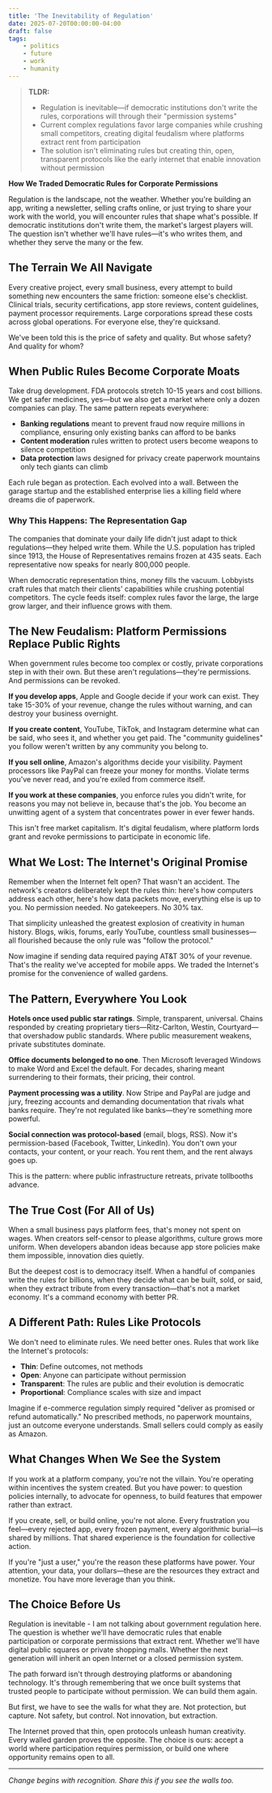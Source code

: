 ```yaml
---
title: 'The Inevitability of Regulation'
date: 2025-07-20T00:00:00-04:00
draft: false
tags:
    - politics
    - future
    - work
    - humanity
---
```


> **TLDR:**
> - Regulation is inevitable—if democratic institutions don't write the rules, corporations will through their "permission systems"
> - Current complex regulations favor large companies while crushing small competitors, creating digital feudalism where platforms extract rent from participation
> - The solution isn't eliminating rules but creating thin, open, transparent protocols like the early internet that enable innovation without permission

**How We Traded Democratic Rules for Corporate Permissions**

Regulation is the landscape, not the weather. Whether you're building an app, writing a newsletter, selling crafts online, or just trying to share your work with the world, you will encounter rules that shape what's possible. If democratic institutions don't write them, the market's largest players will. The question isn't whether we'll have rules—it's who writes them, and whether they serve the many or the few.

## The Terrain We All Navigate

Every creative project, every small business, every attempt to build something new encounters the same friction: someone else's checklist. Clinical trials, security certifications, app store reviews, content guidelines, payment processor requirements. Large corporations spread these costs across global operations. For everyone else, they're quicksand.

We've been told this is the price of safety and quality. But whose safety? And quality for whom?

## When Public Rules Become Corporate Moats

Take drug development. FDA protocols stretch 10-15 years and cost billions. We get safer medicines, yes—but we also get a market where only a dozen companies can play. The same pattern repeats everywhere:

- **Banking regulations** meant to prevent fraud now require millions in compliance, ensuring only existing banks can afford to be banks
- **Content moderation** rules written to protect users become weapons to silence competition
- **Data protection** laws designed for privacy create paperwork mountains only tech giants can climb

Each rule began as protection. Each evolved into a wall. Between the garage startup and the established enterprise lies a killing field where dreams die of paperwork.

### Why This Happens: The Representation Gap

The companies that dominate your daily life didn't just adapt to thick regulations—they helped write them. While the U.S. population has tripled since 1913, the House of Representatives remains frozen at 435 seats. Each representative now speaks for nearly 800,000 people. 

When democratic representation thins, money fills the vacuum. Lobbyists craft rules that match their clients' capabilities while crushing potential competitors. The cycle feeds itself: complex rules favor the large, the large grow larger, and their influence grows with them.

## The New Feudalism: Platform Permissions Replace Public Rights

When government rules become too complex or costly, private corporations step in with their own. But these aren't regulations—they're permissions. And permissions can be revoked.

**If you develop apps**, Apple and Google decide if your work can exist. They take 15-30% of your revenue, change the rules without warning, and can destroy your business overnight.

**If you create content**, YouTube, TikTok, and Instagram determine what can be said, who sees it, and whether you get paid. The "community guidelines" you follow weren't written by any community you belong to.

**If you sell online**, Amazon's algorithms decide your visibility. Payment processors like PayPal can freeze your money for months. Violate terms you've never read, and you're exiled from commerce itself.

**If you work at these companies**, you enforce rules you didn't write, for reasons you may not believe in, because that's the job. You become an unwitting agent of a system that concentrates power in ever fewer hands.

This isn't free market capitalism. It's digital feudalism, where platform lords grant and revoke permissions to participate in economic life.

## What We Lost: The Internet's Original Promise

Remember when the Internet felt open? That wasn't an accident. The network's creators deliberately kept the rules thin: here's how computers address each other, here's how data packets move, everything else is up to you. No permission needed. No gatekeepers. No 30% tax.

That simplicity unleashed the greatest explosion of creativity in human history. Blogs, wikis, forums, early YouTube, countless small businesses—all flourished because the only rule was "follow the protocol."

Now imagine if sending data required paying AT&T 30% of your revenue. That's the reality we've accepted for mobile apps. We traded the Internet's promise for the convenience of walled gardens.

## The Pattern, Everywhere You Look

**Hotels once used public star ratings**. Simple, transparent, universal. Chains responded by creating proprietary tiers—Ritz-Carlton, Westin, Courtyard—that overshadow public standards. Where public measurement weakens, private substitutes dominate.

**Office documents belonged to no one**. Then Microsoft leveraged Windows to make Word and Excel the default. For decades, sharing meant surrendering to their formats, their pricing, their control.

**Payment processing was a utility**. Now Stripe and PayPal are judge and jury, freezing accounts and demanding documentation that rivals what banks require. They're not regulated like banks—they're something more powerful.

**Social connection was protocol-based** (email, blogs, RSS). Now it's permission-based (Facebook, Twitter, LinkedIn). You don't own your contacts, your content, or your reach. You rent them, and the rent always goes up.

This is the pattern: where public infrastructure retreats, private tollbooths advance.

## The True Cost (For All of Us)

When a small business pays platform fees, that's money not spent on wages. When creators self-censor to please algorithms, culture grows more uniform. When developers abandon ideas because app store policies make them impossible, innovation dies quietly.

But the deepest cost is to democracy itself. When a handful of companies write the rules for billions, when they decide what can be built, sold, or said, when they extract tribute from every transaction—that's not a market economy. It's a command economy with better PR.

## A Different Path: Rules Like Protocols

We don't need to eliminate rules. We need better ones. Rules that work like the Internet's protocols:

- **Thin**: Define outcomes, not methods
- **Open**: Anyone can participate without permission  
- **Transparent**: The rules are public and their evolution is democratic
- **Proportional**: Compliance scales with size and impact

Imagine if e-commerce regulation simply required "deliver as promised or refund automatically." No prescribed methods, no paperwork mountains, just an outcome everyone understands. Small sellers could comply as easily as Amazon.

## What Changes When We See the System

If you work at a platform company, you're not the villain. You're operating within incentives the system created. But you have power: to question policies internally, to advocate for openness, to build features that empower rather than extract.

If you create, sell, or build online, you're not alone. Every frustration you feel—every rejected app, every frozen payment, every algorithmic burial—is shared by millions. That shared experience is the foundation for collective action.

If you're "just a user," you're the reason these platforms have power. Your attention, your data, your dollars—these are the resources they extract and monetize. You have more leverage than you think.

## The Choice Before Us

Regulation is inevitable - I am not talking about government regulation here. The question is whether we'll have democratic rules that enable participation or corporate permissions that extract rent. Whether we'll have digital public squares or private shopping malls. Whether the next generation will inherit an open Internet or a closed permission system.

The path forward isn't through destroying platforms or abandoning technology. It's through remembering that we once built systems that trusted people to participate without permission. We can build them again.

But first, we have to see the walls for what they are. Not protection, but capture. Not safety, but control. Not innovation, but extraction.

The Internet proved that thin, open protocols unleash human creativity. Every walled garden proves the opposite. The choice is ours: accept a world where participation requires permission, or build one where opportunity remains open to all.

---

*Change begins with recognition. Share this if you see the walls too.*
